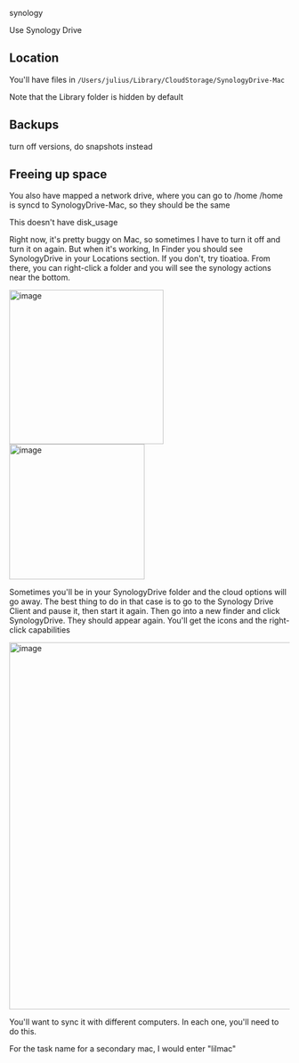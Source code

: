 synology


Use Synology Drive


## Location


You'll have files in `/Users/julius/Library/CloudStorage/SynologyDrive-Mac`

Note that the Library folder is hidden by default


## Backups

turn off versions, do snapshots instead


## Freeing up space


You also have mapped a network drive, where you can go to /home
/home is syncd to SynologyDrive-Mac, so they should be the same

This doesn't have disk_usage

Right now, it's pretty buggy on Mac, so sometimes I have to turn it off and turn it on again. But when it's working, In Finder you should see SynologyDrive in your Locations section. If you don't, try tioatioa. From there, you can right-click a folder and you will see the synology actions near the bottom.

<img width="277" alt="image" src="https://github.com/jss367/jss367.github.io/assets/3067731/07af35aa-ec5d-4b6a-8da5-230de3654b9d">
<img width="243" alt="image" src="https://github.com/jss367/jss367.github.io/assets/3067731/e63417a2-cd74-4df0-856f-2834e3d282cf">



Sometimes you'll be in your SynologyDrive folder and the cloud options will go away. The best thing to do in that case is to go to the Synology Drive Client and pause it, then start it again. Then go into a new finder and click SynologyDrive. They should appear again. You'll get the icons and the right-click capabilities

<img width="659" alt="image" src="https://github.com/jss367/jss367.github.io/assets/3067731/76223f86-3110-427d-944f-503d44669889">

You'll want to sync it with different computers. In each one, you'll need to do this.

For the task name for a secondary mac, I would enter "lilmac"
